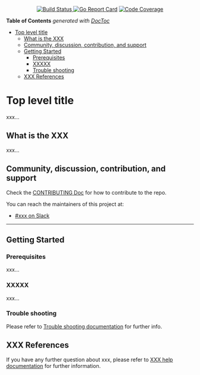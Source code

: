 <p align="center"><a href="http://35.227.205.240/?job=build_multicloud-operators-subscription-release_postsubmit">
<!-- prow build badge, godoc, and go report card-->
<img alt="Build Status" src="http://35.227.205.240/badge.svg?jobs=build_multicloud-operators-subscription-release_postsubmit">
</a> <a href="https://goreportcard.com/report/github.com/IBM/multicloud-operators-subscription-release"><img alt="Go Report Card" src="https://goreportcard.com/badge/github.com/IBM/multicloud-operators-subscription-release" /></a> <a href="https://codecov.io/github/IBM/multicloud-operators-subscription-release?branch=master"><img alt="Code Coverage" src="https://codecov.io/gh/IBM/multicloud-operators-subscription-release/branch/master/graphs/badge.svg?branch=master" /></a></p>

<!-- START doctoc generated TOC please keep comment here to allow auto update -->
<!-- DON'T EDIT THIS SECTION, INSTEAD RE-RUN doctoc TO UPDATE -->
**Table of Contents**  *generated with [DocToc](https://github.com/thlorenz/doctoc)*

- [Top level title](#top-level-title)
    - [What is the XXX](#what-is-the-xxx)
    - [Community, discussion, contribution, and support](#community-discussion-contribution-and-support)
    - [Getting Started](#getting-started)
        - [Prerequisites](#prerequisites)
        - [XXXXX](#xxxxx)
        - [Trouble shooting](#trouble-shooting)
    - [XXX References](#xxx-references)

<!-- END doctoc generated TOC please keep comment here to allow auto update -->

# Top level title

xxx...

## What is the XXX

xxx...

## Community, discussion, contribution, and support

Check the [CONTRIBUTING Doc](CONTRIBUTING.md) for how to contribute to the repo.

You can reach the maintainers of this project at:

- [#xxx on Slack](https://slack.com/signin?redir=%2Fmessages%2Fxxx)

------

## Getting Started

### Prerequisites

xxx...

### XXXXX

xxx...

### Trouble shooting

Please refer to [Trouble shooting documentation](docs/trouble_shooting.md) for further info.

## XXX References

If you have any further question about xxx, please refer to
[XXX help documentation](docs/xxx_help.md) for further information.
